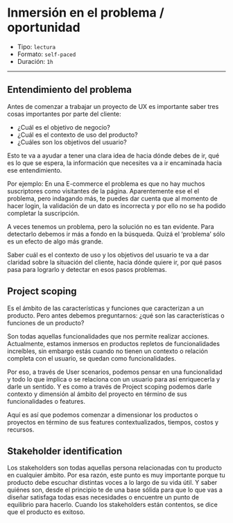# Inmersión en el problema / oportunidad

- Tipo: `lectura`
- Formato: `self-paced`
- Duración: `1h`

***

## Entendimiento del problema

Antes de comenzar a trabajar un proyecto de UX es importante saber tres cosas
importantes por parte del cliente:

- ¿Cuál es el objetivo de negocio?
- ¿Cuál es el contexto de uso del producto?
- ¿Cuáles son los objetivos del usuario?

Esto te va a ayudar a tener una clara idea de hacia dónde debes de ir, qué es lo
que se espera, la información que necesites va a ir encaminada hacia ese
entendimiento.

Por ejemplo: En una E-commerce el problema es que no hay muchos suscriptores
como visitantes de la página. Aparentemente ese el el problema, pero indagando
más, te puedes dar cuenta que al momento de hacer login, la validación de un
dato es incorrecta y por ello no se ha podido completar la suscripción.

A veces tenemos un problema, pero la solución no es tan evidente. Para
detectarlo debemos ir más a fondo en la búsqueda. Quizá el ‘problema’ sólo es un
efecto de algo más grande.

Saber cuál es el contexto de uso y los objetivos del usuario te va a dar
claridad sobre la situación del cliente, hacia dónde quiere ir, por qué pasos
pasa para lograrlo y detectar en esos pasos problemas.

## Project scoping

Es el ámbito de las características y funciones que caracterizan a un producto.
Pero antes debemos preguntarnos: ¿qué son las características o funciones de un
producto?

Son todas aquellas funcionalidades que nos permite realizar acciones.
Actualmente, estamos inmersos en productos repletos de funcionalidades
increíbles, sin embargo estás cuando no tienen un contexto o relación completa
con el usuario, se quedan como funcionalidades.

Por eso, a través de User scenarios, podemos pensar en una funcionalidad y todo
lo que implica o se relaciona con un usuario para así enriquecerla y darle un
sentido.  Y es como a través de Project scoping podemos darle contexto y
dimensión al ámbito del proyecto en término de sus funcionalidades o features.

Aquí es así que podemos comenzar a dimensionar los productos o proyectos en
término de sus features contextualizados, tiempos, costos y recursos.

## Stakeholder identification

Los stakeholders son todas aquellas persona relacionadas con tu producto en
cualquier ámbito. Por esa razón, este punto es muy importante porque tu producto
debe escuchar distintas voces a lo largo de su vida útil. Y saber quiénes son,
desde el principio te de una base sólida para que lo que vas a diseñar satisfaga
todas esas necesidades o encuentre un punto de equilibrio para hacerlo.
Cuando los stakeholders están contentos, se dice que el producto es exitoso.
